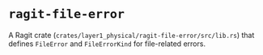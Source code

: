 # `ragit-file-error`

A Ragit crate (`crates/layer1_physical/ragit-file-error/src/lib.rs`) that defines `FileError` and `FileErrorKind` for file-related errors.